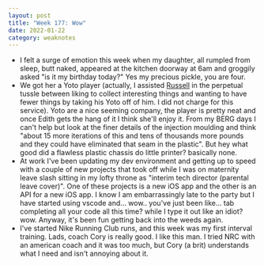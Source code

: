 ```yaml
---
layout: post
title: "Week 177: Wow"
date: 2022-01-22
category: weaknotes
---
```

* I felt a surge of emotion this week when my daughter, all rumpled from sleep, butt naked, appeared at the kitchen doorway at 6am and groggily asked "is it my birthday today?" Yes my precious pickle, you are four.
* We got her a Yoto player (actually, I assisted [Russell](https://russelldavies.typepad.com/planning/) in the perpetual tussle between liking to collect interesting things and wanting to have fewer things by taking his Yoto off of him. I did not charge for this service). Yoto are a nice seeming company, the player is pretty neat and once Edith gets the hang of it I think she'll enjoy it. From my BERG days I can't help but look at the finer details of the injection moulding and think "about 15 more iterations of this and tens of thousands more pounds and they could have eliminated that seam in the plastic". But hey what good did a flawless plastic chassis do little printer? basically none.
* At work I've been updating my dev environment and getting up to speed with a couple of new projects that took off while I was on maternity leave slash sitting in my lofty throne as "interim tech director (parental leave cover)". One of these projects is a new iOS app and the other is an API for a new iOS app. I know I am embarrassingly late to the party but I have started using vscode and... wow.. you've just been like... tab completing all your code all this time? while I type it out like an idiot? wow. Anyway, it's been fun getting back into the weeds again.
* I've started Nike Running Club runs, and this week was my first interval training. Lads, coach Cory is really good. I like this man. I tried NRC with an american coach and it was too much, but Cory (a brit) understands what I need and isn't annoying about it.

